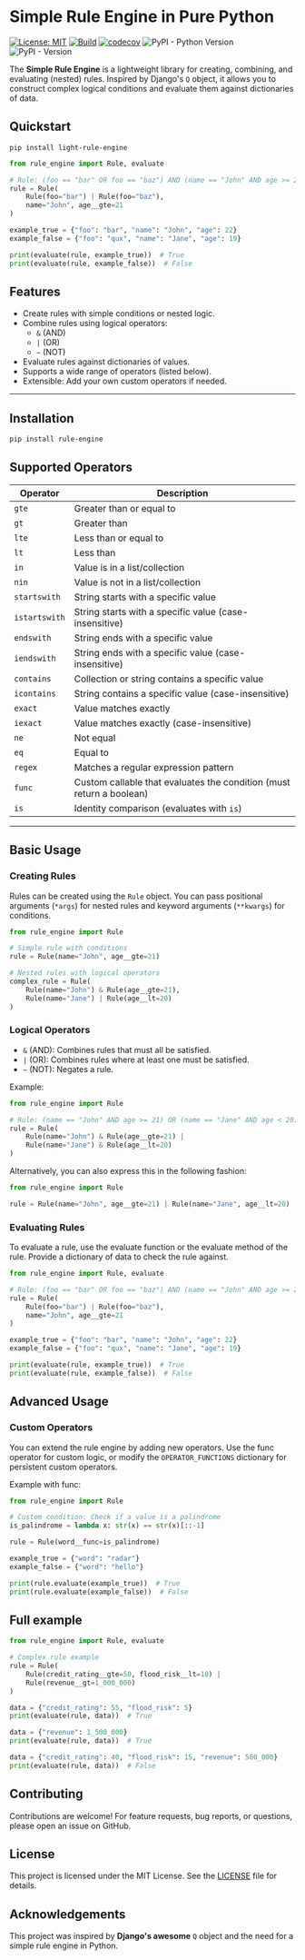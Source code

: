 # Simple Rule Engine in Pure Python

[![License: MIT](https://img.shields.io/badge/license-MIT-blue)](https://opensource.org/licenses/MIT)
[![Build](https://github.com/biagiodistefano/rule-engine/actions/workflows/main.yaml/badge.svg?branch=main)](https://github.com/biagiodistefano/rule-engine/actions/workflows/main.yaml)
[![codecov](https://codecov.io/github/biagiodistefano/rule-engine/graph/badge.svg?token=7G7X642DX0)](https://codecov.io/github/biagiodistefano/rule-engine)
![PyPI - Python Version](https://img.shields.io/pypi/pyversions/light-rule-engine)
![PyPI - Version](https://img.shields.io/pypi/v/light-rule-engine)


The **Simple Rule Engine** is a lightweight library for creating, combining, and evaluating (nested) rules. Inspired by Django's `Q` object, it allows you to construct complex logical conditions and evaluate them against dictionaries of data.

## Quickstart

```
pip install light-rule-engine
```

```python
from rule_engine import Rule, evaluate

# Rule: (foo == "bar" OR foo == "baz") AND (name == "John" AND age >= 21)
rule = Rule(
    Rule(foo="bar") | Rule(foo="baz"),
    name="John", age__gte=21
)

example_true = {"foo": "bar", "name": "John", "age": 22}
example_false = {"foo": "qux", "name": "Jane", "age": 19}

print(evaluate(rule, example_true))  # True
print(evaluate(rule, example_false))  # False
```


## Features

- Create rules with simple conditions or nested logic.
- Combine rules using logical operators:
  - `&` (AND)
  - `|` (OR)
  - `~` (NOT)
- Evaluate rules against dictionaries of values.
- Supports a wide range of operators (listed below).
- Extensible: Add your own custom operators if needed.

---

## Installation

```bash
pip install rule-engine
```

## Supported Operators

| **Operator**     | **Description**                                                                 |
|-------------------|---------------------------------------------------------------------------------|
| `gte`            | Greater than or equal to                                                       |
| `gt`             | Greater than                                                                  |
| `lte`            | Less than or equal to                                                         |
| `lt`             | Less than                                                                     |
| `in`             | Value is in a list/collection                                                 |
| `nin`            | Value is not in a list/collection                                             |
| `startswith`     | String starts with a specific value                                           |
| `istartswith`    | String starts with a specific value (case-insensitive)                        |
| `endswith`       | String ends with a specific value                                             |
| `iendswith`      | String ends with a specific value (case-insensitive)                          |
| `contains`       | Collection or string contains a specific value                                |
| `icontains`      | String contains a specific value (case-insensitive)                           |
| `exact`          | Value matches exactly                                                         |
| `iexact`         | Value matches exactly (case-insensitive)                                      |
| `ne`             | Not equal                                                                     |
| `eq`             | Equal to                                                                      |
| `regex`          | Matches a regular expression pattern                                          |
| `func`           | Custom callable that evaluates the condition (must return a boolean)          |
| `is`             | Identity comparison (evaluates with `is`)                                     |

---

## Basic Usage

### Creating Rules

Rules can be created using the `Rule` object. You can pass positional arguments (`*args`) for nested rules and keyword arguments (`**kwargs`) for conditions.

```python
from rule_engine import Rule

# Simple rule with conditions
rule = Rule(name="John", age__gte=21)

# Nested rules with logical operators
complex_rule = Rule(
    Rule(name="John") & Rule(age__gte=21),
    Rule(name="Jane") | Rule(age__lt=20)
)
```

### Logical Operators

- `&` (AND): Combines rules that must all be satisfied.
- `|` (OR): Combines rules where at least one must be satisfied.
- `~` (NOT): Negates a rule.

Example:

```python
from rule_engine import Rule

# Rule: (name == "John" AND age >= 21) OR (name == "Jane" AND age < 20)
rule = Rule(
    Rule(name="John") & Rule(age__gte=21) |
    Rule(name="Jane") & Rule(age__lt=20)
)
```

Alternatively, you can also express this in the following fashion:

```python
from rule_engine import Rule

rule = Rule(name="John", age__gte=21) | Rule(name="Jane", age__lt=20)
```

### Evaluating Rules
To evaluate a rule, use the evaluate function or the evaluate method of the rule. Provide a dictionary of data to check the rule against.

```python
from rule_engine import Rule, evaluate

# Rule: (foo == "bar" OR foo == "baz") AND (name == "John" AND age >= 21)
rule = Rule(
    Rule(foo="bar") | Rule(foo="baz"),
    name="John", age__gte=21
)

example_true = {"foo": "bar", "name": "John", "age": 22}
example_false = {"foo": "qux", "name": "Jane", "age": 19}

print(evaluate(rule, example_true))  # True
print(evaluate(rule, example_false))  # False
```

## Advanced Usage

### Custom Operators

You can extend the rule engine by adding new operators.
Use the func operator for custom logic, or modify the `OPERATOR_FUNCTIONS` dictionary for persistent custom operators.

Example with func:
    
```python
from rule_engine import Rule

# Custom condition: Check if a value is a palindrome
is_palindrome = lambda x: str(x) == str(x)[::-1]

rule = Rule(word__func=is_palindrome)

example_true = {"word": "radar"}
example_false = {"word": "hello"}

print(rule.evaluate(example_true))  # True
print(rule.evaluate(example_false))  # False
```

## Full example

```python
from rule_engine import Rule, evaluate

# Complex rule example
rule = Rule(
    Rule(credit_rating__gte=50, flood_risk__lt=10) |
    Rule(revenue__gt=1_000_000)
)

data = {"credit_rating": 55, "flood_risk": 5}
print(evaluate(rule, data))  # True

data = {"revenue": 1_500_000}
print(evaluate(rule, data))  # True

data = {"credit_rating": 40, "flood_risk": 15, "revenue": 500_000}
print(evaluate(rule, data))  # False
```

## Contributing
Contributions are welcome! For feature requests, bug reports, or questions, please open an issue on GitHub.

## License
This project is licensed under the MIT License. See the [LICENSE](LICENSE) file for details.

## Acknowledgements
This project was inspired by **Django's awesome** `Q` object and the need for a simple rule engine in Python.
